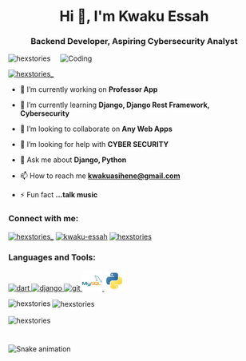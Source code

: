 <h1 align="center">Hi 👋, I'm Kwaku Essah</h1>
<h3 align="center">Backend Developer, Aspiring Cybersecurity Analyst</h3>
<img align="right" alt="Coding" width="400" src="https://cdn.dribbble.com/users/1019864/screenshots/3079099/codeloop.gif">

<p align="left"> <img src="https://komarev.com/ghpvc/?username=hexstories&label=Profile%20views&color=0e75b6&style=flat" alt="hexstories" /> </p>

<p align="left"> <a href="https://twitter.com/hexstories_" target="blank"><img src="https://img.shields.io/twitter/follow/hexstories_?logo=twitter&style=for-the-badge" alt="hexstories_" /></a> </p>

- 🔭 I’m currently working on **Professor App**

- 🌱 I’m currently learning **Django, Django Rest Framework, Cybersecurity**

- 👯 I’m looking to collaborate on **Any Web Apps**

- 🤝 I’m looking for help with **CYBER SECURITY**

- 💬 Ask me about **Django, Python**

- 📫 How to reach me **kwakuasihene@gmail.com**

- ⚡ Fun fact **...talk music**
  


<h3 align="left">Connect with me:</h3>
<p align="left">
<a href="https://twitter.com/hexstories_" target="blank"><img align="center" src="https://raw.githubusercontent.com/rahuldkjain/github-profile-readme-generator/master/src/images/icons/Social/twitter.svg" alt="hexstories_" height="30" width="40" /></a>
<a href="https://linkedin.com/in/kwaku-essah" target="blank"><img align="center" src="https://raw.githubusercontent.com/rahuldkjain/github-profile-readme-generator/master/src/images/icons/Social/linked-in-alt.svg" alt="kwaku-essah" height="30" width="40" /></a>
<a href="https://instagram.com/hexstories" target="blank"><img align="center" src="https://raw.githubusercontent.com/rahuldkjain/github-profile-readme-generator/master/src/images/icons/Social/instagram.svg" alt="hexstories" height="30" width="40" /></a>
</p>

<h3 align="left">Languages and Tools:</h3>
<p align="left"> <a href="https://dart.dev" target="_blank" rel="noreferrer"> <img src="https://www.vectorlogo.zone/logos/dartlang/dartlang-icon.svg" alt="dart" width="40" height="40"/> </a> <a href="https://www.djangoproject.com/" target="_blank" rel="noreferrer"> <img src="https://cdn.worldvectorlogo.com/logos/django.svg" alt="django" width="40" height="40"/> </a> <a href="https://git-scm.com/" target="_blank" rel="noreferrer"> <img src="https://www.vectorlogo.zone/logos/git-scm/git-scm-icon.svg" alt="git" width="40" height="40"/> </a> <a href="https://www.mysql.com/" target="_blank" rel="noreferrer"> <img src="https://raw.githubusercontent.com/devicons/devicon/master/icons/mysql/mysql-original-wordmark.svg" alt="mysql" width="40" height="40"/> </a> <a href="https://www.python.org" target="_blank" rel="noreferrer"> <img src="https://raw.githubusercontent.com/devicons/devicon/master/icons/python/python-original.svg" alt="python" width="40" height="40"/> </a> </p>

<p><img align="left" src="https://github-readme-stats.vercel.app/api/top-langs?username=hexstories&show_icons=true&locale=en&layout=compact" alt="hexstories" /></p>

<p>&nbsp;<img align="center" src="https://github-readme-stats.vercel.app/api?username=hexstories&show_icons=true&locale=en" alt="hexstories" /></p>

<p><img align="center" src="https://github-readme-streak-stats.herokuapp.com/?user=hexstories&" alt="hexstories" /></p>



###

<br clear="both">

<img src="https://raw.githubusercontent.com/hexstories/hexstories/output/snake.svg" alt="Snake animation" />

###
